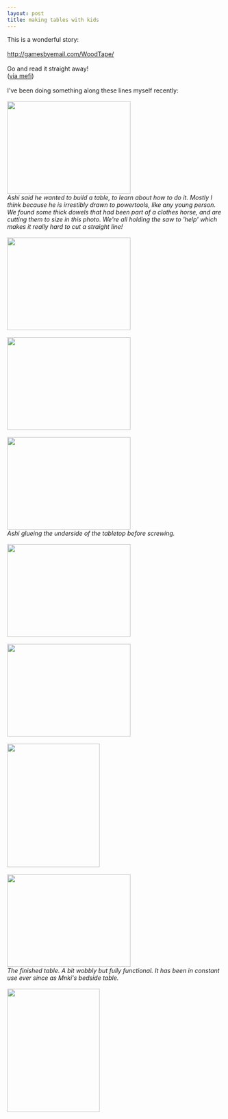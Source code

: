 ```yaml
---
layout: post
title: making tables with kids
---
```


<div class="entry-item s2-entrytext">This is a wonderful story:<br/><br/><a href="http://gamesbyemail.com/WoodTape/" rel="nofollow">http://gamesbyemail.com/WoodTape/</a><br/><br/>Go and read it straight away!<br/>(<a href="http://www.metafilter.com/105479/Wood-Tape" rel="nofollow">via mefi</a>)<br/><br/>I've been doing something along these lines myself recently:<br/><br/><a href="https://picasaweb.google.com/lh/photo/7qqudELKb9MwAkaVmYHRHw?feat=embedwebsite" rel="nofollow"><img height="216" src="https://lh3.googleusercontent.com/-QAfRrjYJHz0/TgJ-Od-n5pI/AAAAAAAAEcs/6tz4evop1fM/s288/IMG_1888.JPG" width="288"/></a><br/><i>Ashi said he wanted to build a table, to learn about how to do it. Mostly I think because he is irrestibly drawn to powertools, like any young person. We found some thick dowels that had been part of a clothes horse, and are cutting them to size in this photo. We're all holding the saw to 'help' which makes it really hard to cut a straight line!</i><br/><br/><a href="https://picasaweb.google.com/lh/photo/7J3eiud_-cg4jbiofi-LiQ?feat=embedwebsite" rel="nofollow"><img height="216" src="https://lh5.googleusercontent.com/-0Pi2cP7ZtPI/TgJ_PYExF4I/AAAAAAAAEfE/jVuQfhyRMoY/s288/IMG_1928.JPG" width="288"/></a><br/><br/><a href="https://picasaweb.google.com/lh/photo/Ro9DmKnPV_PBLxG12u5Gwg?feat=embedwebsite" rel="nofollow"><img height="216" src="https://lh4.googleusercontent.com/-l_cArNnNeJQ/TgJ_aAP9DmI/AAAAAAAAEfY/ZTVO3Ih5qIA/s288/IMG_1929.JPG" width="288"/></a><br/><br/><a href="https://picasaweb.google.com/lh/photo/9hPSFN8UQ_1tOSJg_o3K4g?feat=embedwebsite" rel="nofollow"><img height="216" src="https://lh5.googleusercontent.com/-Vv_5Pkki8tQ/TgJ_h6YzhzI/AAAAAAAAEfo/EjP-J44Ya3E/s288/IMG_1930.JPG" width="288"/></a><br/><i>Ashi glueing the underside of the tabletop before screwing.</i><br/><br/><a href="https://picasaweb.google.com/lh/photo/in_JDbpY5ASAxG_rTOJWEQ?feat=embedwebsite" rel="nofollow"><img height="216" src="https://lh6.googleusercontent.com/-uvKeonX1HTA/TgJ_thrJEXI/AAAAAAAAEgA/xEdt0LtqPrk/s288/IMG_1931.JPG" width="288"/></a><br/><br/><a href="https://picasaweb.google.com/lh/photo/fvbhEiXiyFTgjV0t99elKA?feat=embedwebsite" rel="nofollow"><img height="216" src="https://lh4.googleusercontent.com/-ks_e96rWF-4/TgJ_1sIj_NI/AAAAAAAAEgM/rwAek9Qj5ss/s288/IMG_1932.JPG" width="288"/></a><br/><br/><a href="https://picasaweb.google.com/lh/photo/3TNbxPNpXbzpYjlz4Yv-Gg?feat=embedwebsite" rel="nofollow"><img height="288" src="https://lh6.googleusercontent.com/-nuZ-DGrqFlQ/TgJ_-EG32YI/AAAAAAAAEgo/nQxC_0eqBq0/s288/IMG_1935.JPG" width="216"/></a><br/><br/><a href="https://picasaweb.google.com/lh/photo/fkhmSBejZiGcKkFGcu7i2A?feat=embedwebsite" rel="nofollow"><img height="216" src="https://lh3.googleusercontent.com/-6NKAHOMzU9c/TgKAtXoHUzI/AAAAAAAAEiM/deN7pNYkzvA/s288/IMG_1973.JPG" width="288"/></a><br/><i>The finished table. A bit wobbly but fully functional. It has been in constant use ever since as Mnki's bedside table.</i><br/><br/><a href="https://picasaweb.google.com/lh/photo/LxZXKrBnsmyRiaaZyXtCAg?feat=embedwebsite" rel="nofollow"><img height="288" src="https://lh4.googleusercontent.com/-xqlc1djvtpM/TgKAnmQ3fvI/AAAAAAAAEiE/YvUGnSDlDs0/s288/IMG_1972.JPG" width="216"/></a></div>